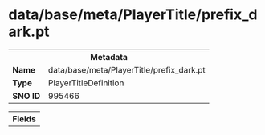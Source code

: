 <h1>data/base/meta/PlayerTitle/prefix_dark.pt</h1><table><tr><th colspan="100%">Metadata</th></tr><tr><td><b>Name</b></td><td>data/base/meta/PlayerTitle/prefix_dark.pt</td></tr><tr><td><b>Type</b></td><td>PlayerTitleDefinition</td></tr><tr><td><b>SNO ID</b></td><td>995466</td></tr></table>

<table><tr><th colspan="100%">Fields</th></tr></table>

